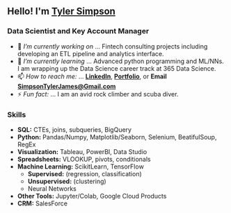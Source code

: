 ## Hello! I'm [Tyler Simpson](https://www.tylerjsimpson.com/)
### Data Scientist and Key Account Manager
- 🔭 *I’m currently working on* ... Fintech consulting projects including developing an ETL pipeline and analytics interface.
- 🌱 *I’m currently learning* ... Advanced python programming and ML/NNs. I am wrapping up the Data Science career track at 365 Data Science.
- 📫 *How to reach me:* ... **[LinkedIn](https://www.linkedin.com/in/tj-simpson/)**, **[Portfolio](https://www.tylerjsimpson.com/)**, or **Email SimpsonTylerJames@Gmail.com**
- ⚡ *Fun fact:* ... I am an avid rock climber and scuba diver.  

### Skills
* **SQL:** CTEs, joins, subqueries, BigQuery
* **Python:** Pandas/Numpy, Matplotlib/Seaborn, Selenium, BeatifulSoup, RegEx
* **Visualization:** Tableau, PowerBI, Data Studio
* **Spreadsheets:** VLOOKUP, pivots, conditionals
* **Machine Learning:** ScikitLearn, TensorFlow
  * **Supervised:** (regression, classification)  
  * **Unsupervised:** (clustering)
  * Neural Networks 
* **Other Tools:** Jupyter/Colab, Google Cloud Products
* **CRM:** SalesForce  
